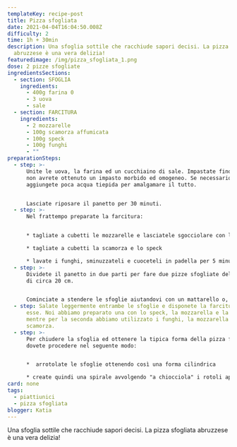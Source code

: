 ```yaml
---
templateKey: recipe-post
title: Pizza sfogliata
date: 2021-04-04T16:04:50.008Z
difficulty: 2
time: 1h + 30min
description: Una sfoglia sottile che racchiude sapori decisi. La pizza sfogliata
  abruzzese è una vera delizia!
featuredimage: /img/pizza_sfogliata_1.png
dose: 2 pizze sfogliate
ingredientsSections:
  - section: SFOGLIA
    ingredients:
      - 400g farina 0
      - 3 uova
      - sale
  - section: FARCITURA
    ingredients:
      - 2 mozzarelle
      - 100g scamorza affumicata
      - 100g speck
      - 100g funghi
      - ""
preparationSteps:
  - step: >-
      Unite le uova, la farina ed un cucchiaino di sale. Impastate fino a quando
      non avrete ottenuto un impasto morbido ed omogeneo. Se necessario,
      aggiungete poca acqua tiepida per amalgamare il tutto.


      Lasciate riposare il panetto per 30 minuti.
  - step: >-
      Nel frattempo preparate la farcitura:


      * tagliate a cubetti le mozzarelle e lasciatele sgocciolare con la'iuto di un colino

      * tagliate a cubetti la scamorza e lo speck

      * lavate i funghi, sminuzzateli e cuoceteli in padella per 5 minuti con un filo d'olio ed un pò di sale
  - step: >-
      Dividete il panetto in due parti per fare due pizze sfogliate del diametro
      di circa 20 cm.


      Cominciate a stendere le sfoglie aiutandovi con un mattarello o, alternatvamente, con la macchina per fare la pasta fresca. Le sfoglie dovranno essere abbastanza sottili.
  - step: Salate leggermente entrambe le sfoglie e disponete la farcitura sopra di
      esse. Noi abbiamo preparato una con lo speck, la mozzarella e la scamorza,
      mentre per la seconda abbiamo utilizzato i funghi, la mozzarella e la
      scamorza.
  - step: >-
      Per chiudere la sfoglia ed ottenere la tipica forma della pizza fogliata,
      dovete procedere nel seguente modo:


      *  arrotolate le sfoglie ottenendo così una forma cilindrica 

      * create quindi una spirale avvolgendo "a chiocciola" i rotoli appena ottenuti
card: none
tags:
  - piattiunici
  - pizza sfogliata
blogger: Katia
---
```

Una sfoglia sottile che racchiude sapori decisi. La pizza sfogliata abruzzese è una vera delizia!